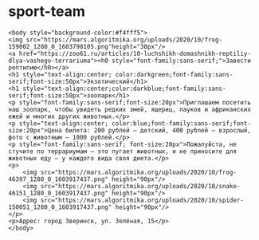 # sport-team<html>
    <body style="background-color:#f4fff5">
    <img src="https://mars.algoritmika.org/uploads/2020/10/frog-159002_1280_0_1603798105.png"height="30px"/>
    <a href="https://zoo61.ru/articles/10-luchshikh-domashnikh-reptiliy-dlya-vashego-terrariuma"><h0 style="font-family:sans-serif;">Завести рептилию</h0></a>
    <h1 style="text-align:center; color:darkgreen;font-family:sans-serif;font-size:50px">Экзотический</h1>
    <h1 style="text-align:center;color:darkblue;font-family:sans-serif;font-size:50px">зоопарк</h1>
    <p style="font-family:sans-serif;font-size:20px">Приглашаем посетить наш зоопарк, чтобы увидеть редких змей, ящериц, пауков и африканских ежей и многих других животных.</p>
    <p style="text-align:center; color:blue;font-family:sans-serif;font-size:20px">Цена билета: 200 рублей — детский, 400 рублей — взрослый, фото с животным — 1000 рублей.</p>
    <p style="font-family:sans-serif; font-size:20px">Пожалуйста, не стучите по террариумам — это пугает животных, и не приносите для животных еду — у каждого вида своя диета.</p>
    <p>
        <img src="https://mars.algoritmika.org/uploads/2020/10/frog-46397_1280_0_1603917437.png" height="90px"/>
        <img src="https://mars.algoritmika.org/uploads/2020/10/snake-46151_1280_0_1603917437.png" height="90px"/>
        <img src="https://mars.algoritmika.org/uploads/2020/10/spider-150051_1280_0_1603917437.png" height="90px"/>
    </p>
    <p>Адрес: город Зверинск, ул. Зелёная, 15</p>
    </body>
</html
